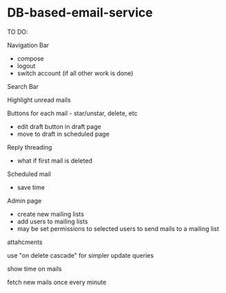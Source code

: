 # DB-based-email-service

TO DO:

Navigation Bar
- compose
- logout
- switch account (if all other work is done)

Search Bar

Highlight unread mails

Buttons for each mail - star/unstar, delete, etc
- edit draft button in draft page
- move to draft in scheduled page

Reply threading
- what if first mail is deleted

Scheduled mail
- save time

Admin page
- create new mailing lists
- add users to mailing lists
- may be set permissions to selected users to send mails to a mailing list

attahcments

use "on delete cascade" for simpler update queries

show time on mails

fetch new mails once every minute